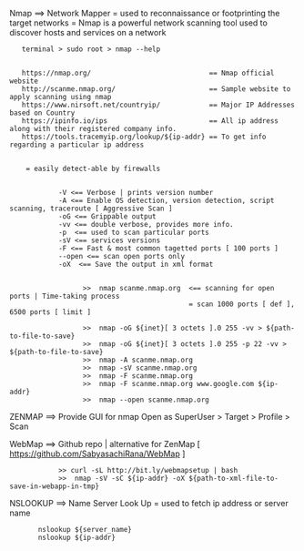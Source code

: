 Nmap ==> Network Mapper 
       = used to reconnaissance or footprinting the target networks
       = Nmap is a powerful network scanning tool used to discover hosts and services on a network
    
       terminal > sudo root > nmap --help


       https://nmap.org/                             == Nmap official website
       http://scanme.nmap.org/                       == Sample website to apply scanning using nmap
       https://www.nirsoft.net/countryip/            == Major IP Addresses based on Country
       https://ipinfo.io/ips                         == All ip address along with their registered company info.
       https://tools.tracemyip.org/lookup/${ip-addr} == To get info regarding a particular ip address


        = easily detect-able by firewalls 


                -V <== Verbose | prints version number
                -A <== Enable OS detection, version detection, script scanning, traceroute [ Aggressive Scan ]
                -oG <== Grippable output
                -vv <== double verbose, provides more info.
                -p  <== used to scan particular ports
                -sV <== services versions
                -F <== Fast & most common tagetted ports [ 100 ports ]
                --open <== scan open ports only
                -oX  <== Save the output in xml format


                      >>  nmap scanme.nmap.org  <== scanning for open ports | Time-taking process
                                                = scan 1000 ports [ def ], 6500 ports [ limit ]

                      >>  nmap -oG ${inet}[ 3 octets ].0 255 -vv > ${path-to-file-to-save}
                      >>  nmap -oG ${inet}[ 3 octets ].0 255 -p 22 -vv > ${path-to-file-to-save}
                      >>  nmap -A scanme.nmap.org
                      >>  nmap -sV scanme.nmap.org 
                      >>  nmap -F scanme.nmap.org 
                      >>  nmap -F scanme.nmap.org www.google.com ${ip-addr}
                      >>  nmap --open scanme.nmap.org
                     




ZENMAP ==> Provide GUI for nmap
            Open as SuperUser > Target > Profile > Scan

WebMap ==> Github repo | alternative for ZenMap [ https://github.com/SabyasachiRana/WebMap ]

                >> curl -sL http://bit.ly/webmapsetup | bash
                >>  nmap -sV -sC ${ip-addr} -oX ${path-to-xml-file-to-save-in-webapp-in-tmp}


NSLOOKUP ==> Name Server Look Up 
           = used to fetch ip address or server name 

           nslookup ${server_name}
           nslookup ${ip-addr} 